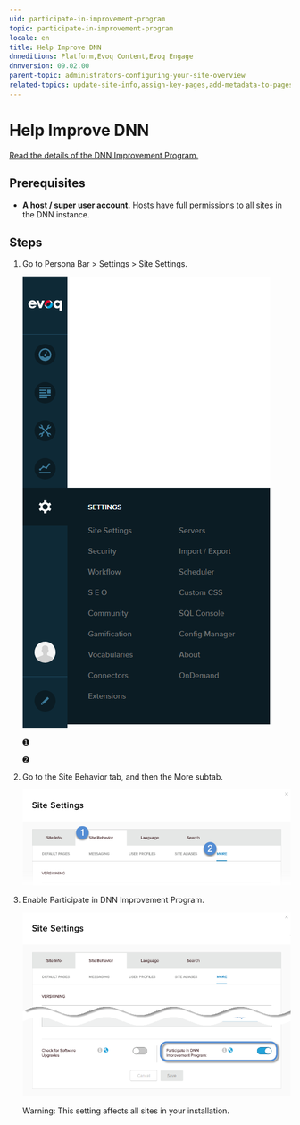 ```yaml
---
uid: participate-in-improvement-program
topic: participate-in-improvement-program
locale: en
title: Help Improve DNN
dnneditions: Platform,Evoq Content,Evoq Engage
dnnversion: 09.02.00
parent-topic: administrators-configuring-your-site-overview
related-topics: update-site-info,assign-key-pages,add-metadata-to-pages,configure-messaging,access-web-config,configure-check-for-new-version,configure-html-editor,page-file-versioning,administrators-extensions-overview,administrators-connectors-overview,administrators-workflows-overview,administrators-search-overview,administrators-vocabularies-overview
---
```


# Help Improve DNN

[Read the details of the DNN Improvement Program.](http://www.dnnsoftware.com/dnn-improvement-program)

## Prerequisites

*   **A host / super user account.** Hosts have full permissions to all sites in the DNN instance.

## Steps

1.  Go to Persona Bar \> Settings \> Site Settings.
    
    ![Persona Bar > Settings > Site Settings](/images/scr-pbar-host-Settings-E91.png)
    
    ➊
    
    ➋
    
2.  Go to the Site Behavior tab, and then the More subtab.
    
    ![Site Behavior > More](/images/scr-pbtabs-host-Settings-SiteSettings-SiteBehavior-More-E90.png)
    
3.  Enable Participate in DNN Improvement Program.
    
      
    
    ![Site Settings > Site Behavior > More — Participate in DNN Improvement Program](/images/scr-SiteSettings-SiteBehavior-More-ImprovementProg.png)
    
      
    
    Warning: This setting affects all sites in your installation.